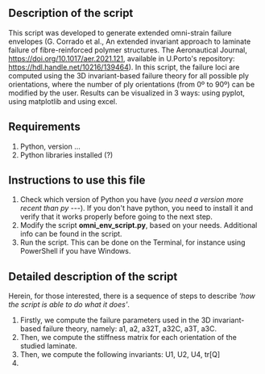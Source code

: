 ## Description of the script

This script was developed to generate extended omni-strain failure envelopes (G. Corrado et al., An extended invariant approach to laminate failure of fibre-reinforced polymer structures. The Aeronautical Journal, https://doi.org/10.1017/aer.2021.121, available in U.Porto's repository: https://hdl.handle.net/10216/139464).
In this script, the failure loci are computed using the 3D invariant-based failure theory for all possible ply orientations, where the number of ply orientations (from 0º to 90º) can be modified by the user.
Results can be visualized in 3 ways: using pyplot, using matplotlib and using excel.

## Requirements

1. Python, version ...
2. Python libraries installed (?)

## Instructions to use this file

1. Check which version of Python you have (*you need a version more recent than py ---*). If you don't have python, you need to install it and verify that it works properly before going to the next step.
2. Modify the script **omni_env_script.py**, based on your needs. Additional info can be found in the script.
3. Run the script. This can be done on the Terminal, for instance using PowerShell if you have Windows.

## Detailed description of the script

Herein, for those interested, there is a sequence of steps to describe *'how the script is able to do what it does'*.

1. Firstly, we compute the failure parameters used in the 3D invariant-based failure theory, namely: a1, a2, a32T, a32C, a3T, a3C.  
2. Then, we compute the stiffness matrix for each orientation of the studied laminate.
3. Then, we compute the following invariants: U1, U2, U4, tr[Q]
4. 

